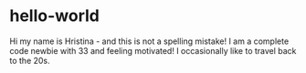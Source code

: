 # hello-world
Hi my name is Hristina - and this is not a spelling mistake! I am a complete code newbie with 33 and feeling motivated! I occasionally like to travel back to the 20s.
